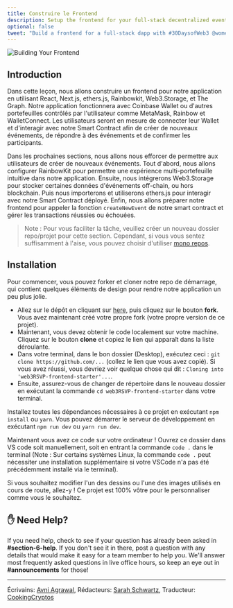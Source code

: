 ```yaml
---
title: Construire le Frontend
description: Setup the frontend for your full-stack decentralized event platform.
optional: false
tweet: "Build a frontend for a full-stack dapp with #30DaysofWeb3 @womenbuildweb3 🖼"
---
```


![Building Your Frontend](https://user-images.githubusercontent.com/15064710/180662656-aa2264ea-961c-4bac-9c9c-8955a4296d36.png)

## Introduction

Dans cette leçon, nous allons construire un frontend pour notre application en utilisant React, Next.js, ethers.js, Rainbowkit, Web3.Storage, et The Graph. Notre application fonctionnera avec Coinbase Wallet ou d'autres portefeuilles contrôlés par l'utilisateur comme MetaMask, Rainbow et WalletConnect. Les utilisateurs seront en mesure de connecter leur Wallet et d'interagir avec notre Smart Contract afin de créer de nouveaux événements, de répondre à des événements et de confirmer les participants.

Dans les prochaines sections, nous allons nous efforcer de permettre aux utilisateurs de créer de nouveaux événements. Tout d'abord, nous allons configurer RainbowKit pour permettre une expérience multi-portefeuille intuitive dans notre application. Ensuite, nous intégrerons Web3.Storage pour stocker certaines données d'événements off-chain, ou hors blockchain. Puis nous importerons et utiliserons ethers.js pour interagir avec notre Smart Contract déployé. Enfin, nous allons préparer notre frontend pour appeler la fonction `createNewEvent` de notre smart contract et gérer les transactions réussies ou échouées.

> Note : Pour vous faciliter la tâche, veuillez créer un nouveau dossier repo/projet pour cette section. Cependant, si vous vous sentez suffisamment à l'aise, vous pouvez choisir d'utiliser [mono repos](https://blog.logrocket.com/managing-full-stack-monorepo-pnpm/).

## Installation

Pour commencer, vous pouvez forker et cloner notre repo de démarrage, qui contient quelques éléments de design pour rendre notre application un peu plus jolie.

- Allez sur le dépôt en cliquant sur [here](https://github.com/womenbuildweb3/web3RSVP-frontend-starter), puis cliquez sur le bouton **fork**. Vous avez maintenant créé votre propre fork (votre propre version de ce projet).
- Maintenant, vous devez obtenir le code localement sur votre machine. Cliquez sur le bouton **clone** et copiez le lien qui apparaît dans la liste déroulante.
- Dans votre terminal, dans le bon dossier (Desktop), exécutez ceci : `git clone https://github.com/...` (collez le lien que vous avez copié). Si vous avez réussi, vous devriez voir quelque chose qui dit : `Cloning into 'web3RSVP-frontend-starter'...`.
- Ensuite, assurez-vous de changer de répertoire dans le nouveau dossier en exécutant la commande `cd web3RSVP-frontend-starter` dans votre terminal.

Installez toutes les dépendances nécessaires à ce projet en exécutant `npm install` ou `yarn`. Vous pouvez démarrer le serveur de développement en exécutant `npm run dev` ou `yarn run dev`.

Maintenant vous avez ce code sur votre ordinateur ! Ouvrez ce dossier dans VS code soit manuellement, soit en entrant la commande `code .` dans le terminal (Note : Sur certains systèmes Linux, la commande `code .` peut nécessiter une installation supplémentaire si votre VSCode n'a pas été précédemment installé via le terminal).

Si vous souhaitez modifier l'un des dessins ou l'une des images utilisés en cours de route, allez-y ! Ce projet est 100% vôtre pour le personnaliser comme vous le souhaitez.

## ✋ Need Help?

If you need help, check to see if your question has already been asked in **#section-6-help**. If you don't see it in there, post a question with any details that would make it easy for a team member to help you. We'll answer most frequently asked questions in live office hours, so keep an eye out in **#announcements** for those!

---

Écrivains: [Avni Agrawal](https://twitter.com/AvniAgrawal1802),
Rédacteurs: [Sarah Schwartz](https://twitter.com/schwartzswartz),
Traducteur: [CookingCryptos](https://twitter.com/CookingCryptos)
